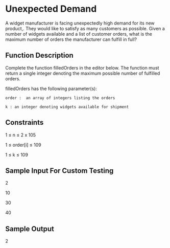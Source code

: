 # Unexpected Demand

A widget manufacturer is facing unexpectedly high demand for its new product,. They would like to satisfy as many customers as possible. Given a number of widgets available and a list of customer orders, what is the maximum number of orders the manufacturer can fulfill in full?

## Function Description

Complete the function filledOrders in the editor below. The function must return a single integer denoting the maximum possible number of fulfilled orders.

filledOrders has the following parameter(s):

    order :  an array of integers listing the orders

    k : an integer denoting widgets available for shipment

## Constraints

1 ≤ n ≤  2 x 105

1 ≤  order[i] ≤  109

1 ≤ k ≤ 109

## Sample Input For Custom Testing

2

10

30

40

## Sample Output

2
